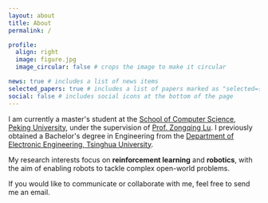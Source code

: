 ```yaml
---
layout: about
title: About
permalink: /

profile:
  align: right
  image: figure.jpg
  image_circular: false # crops the image to make it circular

news: true # includes a list of news items
selected_papers: true # includes a list of papers marked as "selected={true}"
social: false # includes social icons at the bottom of the page
---
```


I am currently a master's student at the [School of Computer Science, Peking University](https://cs.pku.edu.cn), under the supervision of [Prof. Zongqing Lu](https://z0ngqing.github.io/). I previously obtained a Bachelor's degree in Engineering from the [Department of Electronic Engineering, Tsinghua University](https://www.ee.tsinghua.edu.cn).

My research interests focus on **reinforcement learning** and **robotics**, with the aim of enabling robots to tackle complex open-world problems.

If you would like to communicate or collaborate with me, feel free to send me an email.